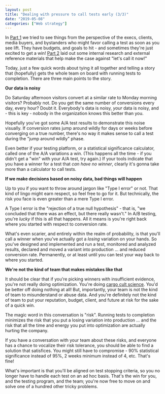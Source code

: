 ```yaml
---
layout: post
title: "Dealing with pressure to call tests early (3/3)"
date: "2019-05-08"
categories: ["Web strategy"]
---
```


In [Part 1](https://briandavidhall.com/dealing-with-pressure-to-call-tests-early-1-3/) we tried to see things from the perspective of the execs, clients, media buyers, and bystanders who might favor calling a test as soon as you see lift. They have budgets, and goals to hit - and sometimes they're just excited to get a win! [Part 2](https://briandavidhall.com/dealing-with-pressure-to-call-tests-early-2-3/) laid out some internal research and external reference materials that help make the case against "let's call it now!"

Today, just a few quick words about tying it all together and telling a story that (hopefully) gets the whole team on board with running tests to completion. There are three main points to the story.

**Our data is noisy**

Do Saturday afternoon visitors convert at a similar rate to Monday morning visitors? Probably not. Do you get the same number of conversions every day, every hour? Doubt it. Everybody's data is noisy, _your_ data is noisy, and - this is key - nobody in the organization knows this better than you.

Hopefully you've got some A/A test results to demonstrate this noise visually. If conversion rates jump around wildly for days or weeks before converging on a true number, there's no way it makes sense to call a test during the "jump around wildly" phase.

Even better if your testing platform, or a statistical significance calculator, called one of the A/A variations a win. (This happens all the time - if you didn't get a "win" with your A/A test, try again.) If your tools indicate that you have a winner for a test that _can have no winner_, clearly it's gonna take more than a calculator to call tests.

**If we make decisions based on noisy data, bad things will happen**

Up to you if you want to throw around jargon like "Type I error" or not. That kind of lingo might earn respect, so feel free to go for it. But technically, the risk you face is even greater than a mere Type I error.

A Type I error is the "rejection of a true null hypothesis" - that is, "we concluded that there was an effect, but there really wasn't." In A/B testing, you're _lucky_ if this is all that happens. All it means is you're right back where you started with respect to conversion rate.

What's even scarier, and entirely within the realm of probability, is that you'll call a winner when you've actually got a _losing_ variation on your hands. So you've designed and implemented and run a test, monitored and analyzed results, declared and moved a variant into production ... and reduced conversion rate. Permanently, or at least until you can test your way back to where you started.

**We're not the kind of team that makes mistakes like that**

It should be clear that if you're picking winners with insufficient evidence, you're not really doing optimization. You're doing [cargo cult science](https://en.wikipedia.org/wiki/Cargo_cult_science). You'd be better off doing nothing at all! But, importantly, your team is not the kind of team to misunderstand or abuse data. And you're definitely not the kind of team to put your reputation, budget, client, and future at risk for the sake of a quick win.

The magic word in this conversation is "risk". Running tests to completion minimizes the risk that you put a losing variation into production ... and the risk that all the time and energy you put into optimization are actually hurting the company.

If you have a conversation with your team about these risks, and everyone has a chance to vocalize their risk tolerance, you should be able to find a solution that satisfices. You might still have to compromise - 90% statistical significance instead of 95%, 2 weeks minimum instead of 4, etc. That's fine!

What's important is that you'll be aligned on test stopping criteria, so you no longer have to handle each test on an ad hoc basis. That's the win for you, and the testing program, and the team; you're now free to move on and solve one of a hundred other tricky problems.
